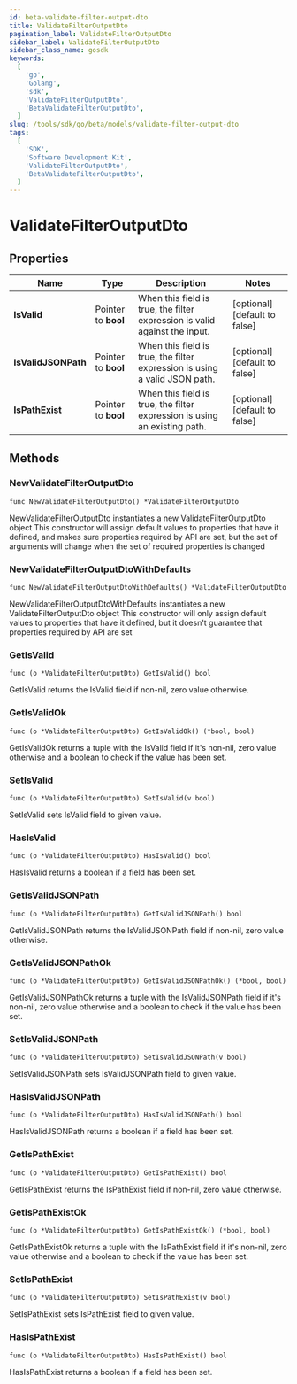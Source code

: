 ```yaml
---
id: beta-validate-filter-output-dto
title: ValidateFilterOutputDto
pagination_label: ValidateFilterOutputDto
sidebar_label: ValidateFilterOutputDto
sidebar_class_name: gosdk
keywords:
  [
    'go',
    'Golang',
    'sdk',
    'ValidateFilterOutputDto',
    'BetaValidateFilterOutputDto',
  ]
slug: /tools/sdk/go/beta/models/validate-filter-output-dto
tags:
  [
    'SDK',
    'Software Development Kit',
    'ValidateFilterOutputDto',
    'BetaValidateFilterOutputDto',
  ]
---
```


# ValidateFilterOutputDto

## Properties

| Name | Type | Description | Notes |
| --- | --- | --- | --- |
| **IsValid** | Pointer to **bool** | When this field is true, the filter expression is valid against the input. | [optional] [default to false] |
| **IsValidJSONPath** | Pointer to **bool** | When this field is true, the filter expression is using a valid JSON path. | [optional] [default to false] |
| **IsPathExist** | Pointer to **bool** | When this field is true, the filter expression is using an existing path. | [optional] [default to false] |

## Methods

### NewValidateFilterOutputDto

`func NewValidateFilterOutputDto() *ValidateFilterOutputDto`

NewValidateFilterOutputDto instantiates a new ValidateFilterOutputDto object This constructor will assign default values to properties that have it defined, and makes sure properties required by API are set, but the set of arguments will change when the set of required properties is changed

### NewValidateFilterOutputDtoWithDefaults

`func NewValidateFilterOutputDtoWithDefaults() *ValidateFilterOutputDto`

NewValidateFilterOutputDtoWithDefaults instantiates a new ValidateFilterOutputDto object This constructor will only assign default values to properties that have it defined, but it doesn't guarantee that properties required by API are set

### GetIsValid

`func (o *ValidateFilterOutputDto) GetIsValid() bool`

GetIsValid returns the IsValid field if non-nil, zero value otherwise.

### GetIsValidOk

`func (o *ValidateFilterOutputDto) GetIsValidOk() (*bool, bool)`

GetIsValidOk returns a tuple with the IsValid field if it's non-nil, zero value otherwise and a boolean to check if the value has been set.

### SetIsValid

`func (o *ValidateFilterOutputDto) SetIsValid(v bool)`

SetIsValid sets IsValid field to given value.

### HasIsValid

`func (o *ValidateFilterOutputDto) HasIsValid() bool`

HasIsValid returns a boolean if a field has been set.

### GetIsValidJSONPath

`func (o *ValidateFilterOutputDto) GetIsValidJSONPath() bool`

GetIsValidJSONPath returns the IsValidJSONPath field if non-nil, zero value otherwise.

### GetIsValidJSONPathOk

`func (o *ValidateFilterOutputDto) GetIsValidJSONPathOk() (*bool, bool)`

GetIsValidJSONPathOk returns a tuple with the IsValidJSONPath field if it's non-nil, zero value otherwise and a boolean to check if the value has been set.

### SetIsValidJSONPath

`func (o *ValidateFilterOutputDto) SetIsValidJSONPath(v bool)`

SetIsValidJSONPath sets IsValidJSONPath field to given value.

### HasIsValidJSONPath

`func (o *ValidateFilterOutputDto) HasIsValidJSONPath() bool`

HasIsValidJSONPath returns a boolean if a field has been set.

### GetIsPathExist

`func (o *ValidateFilterOutputDto) GetIsPathExist() bool`

GetIsPathExist returns the IsPathExist field if non-nil, zero value otherwise.

### GetIsPathExistOk

`func (o *ValidateFilterOutputDto) GetIsPathExistOk() (*bool, bool)`

GetIsPathExistOk returns a tuple with the IsPathExist field if it's non-nil, zero value otherwise and a boolean to check if the value has been set.

### SetIsPathExist

`func (o *ValidateFilterOutputDto) SetIsPathExist(v bool)`

SetIsPathExist sets IsPathExist field to given value.

### HasIsPathExist

`func (o *ValidateFilterOutputDto) HasIsPathExist() bool`

HasIsPathExist returns a boolean if a field has been set.
